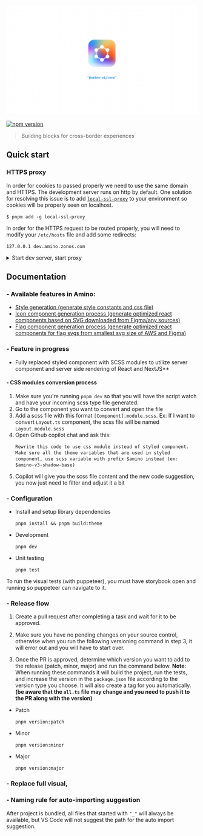![amino logo](./public/logo.png)

[![npm version](https://badge.fury.io/js/@zonos%2Famino.svg)](https://www.npmjs.com/package/@zonos/amino)

> Building blocks for cross-border experiences

## Quick start

### HTTPS proxy

In order for cookies to passed properly we need to use the same domain and HTTPS. The development server runs on http by default. One solution for resolving this issue is to add [`local-ssl-proxy`](https://www.npmjs.com/package/local-ssl-proxy) to your environment so cookies will be properly seen on localhost.

```shell script
$ pnpm add -g local-ssl-proxy
```

In order for the HTTPS request to be routed properly, you will need to modify your `/etc/hosts` file and add some redirects:

```
127.0.0.1 dev.amino.zonos.com
```

<details>
  <summary>Start dev server, start proxy</summary>

In the terminal, run the following:

```sh
$ pnpm dev
```

To also open the browser to the page (https://dev.amino.zonos.com:6007), you can use:
```sh
$ pnpm dev:open
```

</details>

## Documentation

### - Available features in Amino:
- [Style generation (generate style constants and css file)](./build-utils/css/README.md)
- [Icon component generation process (generate optimized react components based on SVG downloaded from Figma/any sources)](./svgReact/icons/README.md)
- [Flag component generation process (generate optimized react components for flag svgs from smallest svg size of AWS and Figma)](./svgReact/flags/README.md)

### - Feature in progress
- Fully replaced styled component with SCSS modules to utilize server component and server side rendering of React and NextJS**

#### - CSS modules conversion process
1. Make sure you're running `pnpm dev` so that you will have the script watch and have your incoming scss type file generated.
2. Go to the component you want to convert and open the file
3. Add a scss file with this format `[Component].module.scss`. Ex: If I want to convert `Layout.ts` component, the scss file will be named `Layout.module.scss`
4. Open Github copilot chat and ask this:
   ```
   Rewrite this code to use css module instead of styled component. Make sure all the theme variables that are used in styled component, use scss variable with prefix $amino instead (ex: $amino-v3-shadow-base)
   ```
5. Copilot will give you the scss file content and the new code suggestion, you now just need to filter and adjust it a bit

### - Configuration

- Install and setup library dependencies
  ```
  pnpm install && pnpm build:theme
  ```
- Development
  ```
  pnpm dev
  ```
- Unit testing
  ```
  pnpm test
  ```

To run the visual tests (with puppeteer), you must have storybook open and running so puppeteer can navigate to it.

### - Release flow

1. Create a pull request after completing a task and wait for it to be approved.

2. Make sure you have no pending changes on your source control, otherwise when you run the following versioning command in step 3, it will error out and you will have to start over.

3. Once the PR is approved, determine which version you want to add to the release (patch, minor, major) and run the command below.
**Note**: When running these commands it will build the project, run the tests, and increase the version in the `package.json` file according to the version type you choose. It will also create a tag for you automatically. **(be aware that the `all.ts` file may change and you need to push it to the PR along with the version)**

- Patch
  ```
  pnpm version:patch
  ```
- Minor
  ```
  pnpm version:minor
  ```
- Major
  ```
  pnpm version:major
  ```

### - Replace full visual,
### - Naming rule for auto-importing suggestion

After project is bundled, all files that started with `"_"` will always be available, but VS Code will not suggest the path for the auto import suggestion.